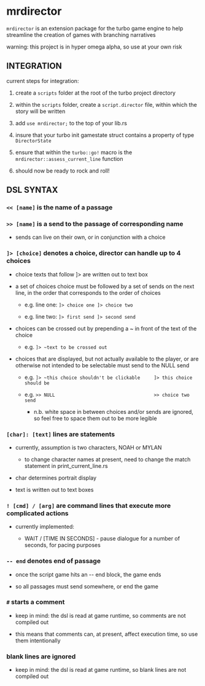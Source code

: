 # mrdirector

`mrdirector` is an extension package for the turbo game engine to help streamline the creation of games with branching narratives

warning: this project is in hyper omega alpha, so use at your own risk

## INTEGRATION

current steps for integration:

1. create a `scripts` folder at the root of the turbo project directory

2. within the `scripts` folder, create a `script.director` file, within which the story will be written

3. add `use mrdirector;` to the top of your lib.rs

4. insure that your turbo init gamestate struct contains a property of type `DirectorState`

5. ensure that within the `turbo::go!` macro is the `mrdirector::assess_current_line` function

6. should now be ready to rock and roll!

## DSL SYNTAX

### `<< [name]` is the name of a passage

### `>> [name]` is a send to the passage of corresponding name

- sends can live on their own, or in conjunction with a choice

### `]> [choice]` denotes a choice, director can handle up to 4 choices

- choice texts that follow ]> are written out to text box

- a set of choices choice must be followed by a set of sends on the next line, in the order that corresponds to the order of choices

	- e.g. line one: `]> choice one ]> choice two`

	- e.g. line two: `]> first send ]> second send`

- choices can be crossed out by prepending a ~ in front of the text of the choice

	- e.g. `]> ~text to be crossed out`

- choices that are displayed, but not actually available to the player, or are otherwise not intended to be selectable must send to the NULL send

	- e.g. `]> ~this choice shouldn't be clickable     ]> this choice should be`

	- e.g. `>> NULL                                    >> choice two send`
		- n.b. white space in between choices and/or sends are ignored, so feel free to space them out to be more legible

### `[char]: [text]` lines are statements

- currently, assumption is two characters, NOAH or MYLAN

	- to change character names at present, need to change the match statement in print_current_line.rs

- char determines portrait display

- text is written out to text boxes

### `! [cmd] / [arg]` are command lines that execute more complicated actions

- currently implemented:

	- WAIT / [TIME IN SECONDS] - pause dialogue for a number of seconds, for pacing purposes

### `-- end` denotes end of passage

- once the script game hits an -- end block, the game ends

- so all passages must send somewhere, or end the game

### `#` starts a comment

- keep in mind: the dsl is read at game runtime, so comments are not compiled out

- this means that comments can, at present, affect execution time, so use them intentionally

### blank lines are ignored

- keep in mind: the dsl is read at game runtime, so blank lines are not compiled out